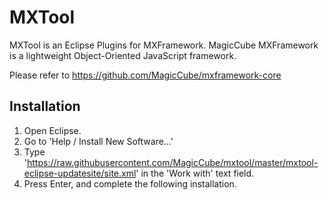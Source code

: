 MXTool
======
MXTool is an Eclipse Plugins for MXFramework. MagicCube MXFramework is a lightweight Object-Oriented JavaScript framework.

Please refer to https://github.com/MagicCube/mxframework-core

## Installation
1. Open Eclipse.
2. Go to 'Help / Install New Software...'
3. Type 'https://raw.githubusercontent.com/MagicCube/mxtool/master/mxtool-eclipse-updatesite/site.xml' in the 'Work with' text field.
4. Press Enter, and complete the following installation.
